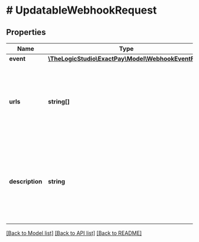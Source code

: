 # # UpdatableWebhookRequest

## Properties

Name | Type | Description | Notes
------------ | ------------- | ------------- | -------------
**event** | [**\TheLogicStudio\ExactPay\Model\WebhookEventField**](WebhookEventField.md) |  | [optional]
**urls** | **string[]** | Is a list of urls in the customer side that will be invoked and notified once an event is triggered. | [optional]
**description** | **string** | Is a description of the purpose of this webhook definition, what the customer will use it for. | [optional]

[[Back to Model list]](../../README.md#models) [[Back to API list]](../../README.md#endpoints) [[Back to README]](../../README.md)
